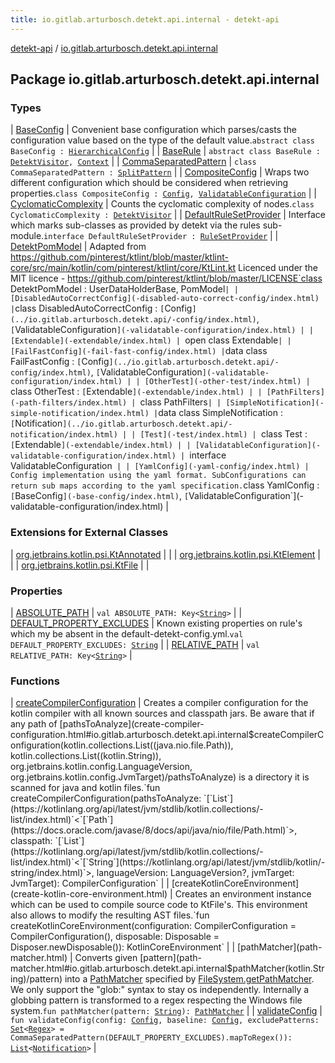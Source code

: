```yaml
---
title: io.gitlab.arturbosch.detekt.api.internal - detekt-api
---
```


[detekt-api](../index.html) / [io.gitlab.arturbosch.detekt.api.internal](./index.html)

## Package io.gitlab.arturbosch.detekt.api.internal

### Types

| [BaseConfig](-base-config/index.html) | Convenient base configuration which parses/casts the configuration value based on the type of the default value.`abstract class BaseConfig : `[`HierarchicalConfig`](../io.gitlab.arturbosch.detekt.api/-hierarchical-config/index.html) |
| [BaseRule](-base-rule/index.html) | `abstract class BaseRule : `[`DetektVisitor`](../io.gitlab.arturbosch.detekt.api/-detekt-visitor/index.html)`, `[`Context`](../io.gitlab.arturbosch.detekt.api/-context/index.html) |
| [CommaSeparatedPattern](-comma-separated-pattern/index.html) | `class CommaSeparatedPattern : `[`SplitPattern`](../io.gitlab.arturbosch.detekt.api/-split-pattern/index.html) |
| [CompositeConfig](-composite-config/index.html) | Wraps two different configuration which should be considered when retrieving properties.`class CompositeConfig : `[`Config`](../io.gitlab.arturbosch.detekt.api/-config/index.html)`, `[`ValidatableConfiguration`](-validatable-configuration/index.html) |
| [CyclomaticComplexity](-cyclomatic-complexity/index.html) | Counts the cyclomatic complexity of nodes.`class CyclomaticComplexity : `[`DetektVisitor`](../io.gitlab.arturbosch.detekt.api/-detekt-visitor/index.html) |
| [DefaultRuleSetProvider](-default-rule-set-provider.html) | Interface which marks sub-classes as provided by detekt via the rules sub-module.`interface DefaultRuleSetProvider : `[`RuleSetProvider`](../io.gitlab.arturbosch.detekt.api/-rule-set-provider/index.html) |
| [DetektPomModel](-detekt-pom-model/index.html) | Adapted from https://github.com/pinterest/ktlint/blob/master/ktlint-core/src/main/kotlin/com/pinterest/ktlint/core/KtLint.kt Licenced under the MIT licence - https://github.com/pinterest/ktlint/blob/master/LICENSE`class DetektPomModel : UserDataHolderBase, PomModel` |
| [DisabledAutoCorrectConfig](-disabled-auto-correct-config/index.html) | `class DisabledAutoCorrectConfig : `[`Config`](../io.gitlab.arturbosch.detekt.api/-config/index.html)`, `[`ValidatableConfiguration`](-validatable-configuration/index.html) |
| [Extendable](-extendable/index.html) | `open class Extendable` |
| [FailFastConfig](-fail-fast-config/index.html) | `data class FailFastConfig : `[`Config`](../io.gitlab.arturbosch.detekt.api/-config/index.html)`, `[`ValidatableConfiguration`](-validatable-configuration/index.html) |
| [OtherTest](-other-test/index.html) | `class OtherTest : `[`Extendable`](-extendable/index.html) |
| [PathFilters](-path-filters/index.html) | `class PathFilters` |
| [SimpleNotification](-simple-notification/index.html) | `data class SimpleNotification : `[`Notification`](../io.gitlab.arturbosch.detekt.api/-notification/index.html) |
| [Test](-test/index.html) | `class Test : `[`Extendable`](-extendable/index.html) |
| [ValidatableConfiguration](-validatable-configuration/index.html) | `interface ValidatableConfiguration` |
| [YamlConfig](-yaml-config/index.html) | Config implementation using the yaml format. SubConfigurations can return sub maps according to the yaml specification.`class YamlConfig : `[`BaseConfig`](-base-config/index.html)`, `[`ValidatableConfiguration`](-validatable-configuration/index.html) |

### Extensions for External Classes

| [org.jetbrains.kotlin.psi.KtAnnotated](org.jetbrains.kotlin.psi.-kt-annotated/index.html) |  |
| [org.jetbrains.kotlin.psi.KtElement](org.jetbrains.kotlin.psi.-kt-element/index.html) |  |
| [org.jetbrains.kotlin.psi.KtFile](org.jetbrains.kotlin.psi.-kt-file/index.html) |  |

### Properties

| [ABSOLUTE_PATH](-a-b-s-o-l-u-t-e_-p-a-t-h.html) | `val ABSOLUTE_PATH: Key<`[`String`](https://kotlinlang.org/api/latest/jvm/stdlib/kotlin/-string/index.html)`>` |
| [DEFAULT_PROPERTY_EXCLUDES](-d-e-f-a-u-l-t_-p-r-o-p-e-r-t-y_-e-x-c-l-u-d-e-s.html) | Known existing properties on rule's which my be absent in the default-detekt-config.yml.`val DEFAULT_PROPERTY_EXCLUDES: `[`String`](https://kotlinlang.org/api/latest/jvm/stdlib/kotlin/-string/index.html) |
| [RELATIVE_PATH](-r-e-l-a-t-i-v-e_-p-a-t-h.html) | `val RELATIVE_PATH: Key<`[`String`](https://kotlinlang.org/api/latest/jvm/stdlib/kotlin/-string/index.html)`>` |

### Functions

| [createCompilerConfiguration](create-compiler-configuration.html) | Creates a compiler configuration for the kotlin compiler with all known sources and classpath jars. Be aware that if any path of [pathsToAnalyze](create-compiler-configuration.html#io.gitlab.arturbosch.detekt.api.internal$createCompilerConfiguration(kotlin.collections.List((java.nio.file.Path)), kotlin.collections.List((kotlin.String)), org.jetbrains.kotlin.config.LanguageVersion, org.jetbrains.kotlin.config.JvmTarget)/pathsToAnalyze) is a directory it is scanned for java and kotlin files.`fun createCompilerConfiguration(pathsToAnalyze: `[`List`](https://kotlinlang.org/api/latest/jvm/stdlib/kotlin.collections/-list/index.html)`<`[`Path`](https://docs.oracle.com/javase/8/docs/api/java/nio/file/Path.html)`>, classpath: `[`List`](https://kotlinlang.org/api/latest/jvm/stdlib/kotlin.collections/-list/index.html)`<`[`String`](https://kotlinlang.org/api/latest/jvm/stdlib/kotlin/-string/index.html)`>, languageVersion: LanguageVersion?, jvmTarget: JvmTarget): CompilerConfiguration` |
| [createKotlinCoreEnvironment](create-kotlin-core-environment.html) | Creates an environment instance which can be used to compile source code to KtFile's. This environment also allows to modify the resulting AST files.`fun createKotlinCoreEnvironment(configuration: CompilerConfiguration = CompilerConfiguration(), disposable: Disposable = Disposer.newDisposable()): KotlinCoreEnvironment` |
| [pathMatcher](path-matcher.html) | Converts given [pattern](path-matcher.html#io.gitlab.arturbosch.detekt.api.internal$pathMatcher(kotlin.String)/pattern) into a [PathMatcher](https://docs.oracle.com/javase/8/docs/api/java/nio/file/PathMatcher.html) specified by [FileSystem.getPathMatcher](https://docs.oracle.com/javase/8/docs/api/java/nio/file/FileSystem.html#getPathMatcher(java.lang.String)). We only support the "glob:" syntax to stay os independently. Internally a globbing pattern is transformed to a regex respecting the Windows file system.`fun pathMatcher(pattern: `[`String`](https://kotlinlang.org/api/latest/jvm/stdlib/kotlin/-string/index.html)`): `[`PathMatcher`](https://docs.oracle.com/javase/8/docs/api/java/nio/file/PathMatcher.html) |
| [validateConfig](validate-config.html) | `fun validateConfig(config: `[`Config`](../io.gitlab.arturbosch.detekt.api/-config/index.html)`, baseline: `[`Config`](../io.gitlab.arturbosch.detekt.api/-config/index.html)`, excludePatterns: `[`Set`](https://kotlinlang.org/api/latest/jvm/stdlib/kotlin.collections/-set/index.html)`<`[`Regex`](https://kotlinlang.org/api/latest/jvm/stdlib/kotlin.text/-regex/index.html)`> = CommaSeparatedPattern(DEFAULT_PROPERTY_EXCLUDES).mapToRegex()): `[`List`](https://kotlinlang.org/api/latest/jvm/stdlib/kotlin.collections/-list/index.html)`<`[`Notification`](../io.gitlab.arturbosch.detekt.api/-notification/index.html)`>` |


